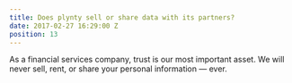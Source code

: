 ```yaml
---
title: Does plynty sell or share data with its partners?
date: 2017-02-27 16:29:00 Z
position: 13
---
```


As a financial services company, trust is our most important asset. We will never sell, rent, or share your personal information — ever.